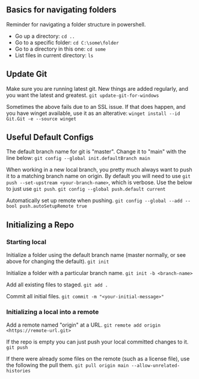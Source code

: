 ## Basics for navigating folders
Reminder for navigating a folder structure in powershell.

- Go up a directory: `cd ..`
- Go to a specific folder: `cd C:\some\folder`
- Go to a directory in this one: `cd some`
- List files in current directory: `ls`

## Update Git
Make sure you are running latest git. New things are added regularly, and you want the latest and greatest.
`git update-git-for-windows`

Sometimes the above fails due to an SSL issue. If that does happen, and you have winget available, use it as an alterative:
`winget install --id Git.Git -e --source winget`

## Useful Default Configs
The default branch name for git is "master". Change it to "main" with the line below:
`git config --global init.defaultBranch main`

When working in a new local branch, you pretty much always want to push it to a matching branch name on origin. By default you will need to use `git push --set-upstream <your-branch-name>`, which is verbose. Use the below to just use `git push`.
`git config --global push.default current`

Automatically set up remote when pushing.
`git config --global --add --bool push.autoSetupRemote true`
## Initializing a Repo
### Starting local
Initialize a folder using the default branch name (master normally, or see above for changing the default).
`git init`

Initialize a folder with a particular branch name.
`git init -b <branch-name>`

Add all existing files to staged.
`git add .`

Commit all initial files.
`git commit -m "<your-initial-message>"`

### Initializing a local into a remote
Add a remote named "origin" at a URL.
`git remote add origin <https://remote-url.git>`

If the repo is empty you can just push your local committed changes to it.
`git push`

If there were already some files on the remote (such as a license file), use the following the pull them.
`git pull origin main --allow-unrelated-histories`
